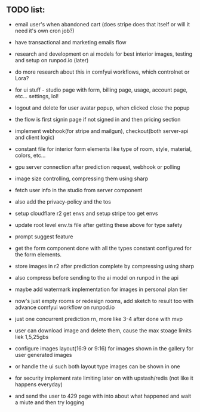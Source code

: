 ## TODO list:

- email user's when abandoned cart (does stripe does that itself or will it need it's own cron job?)
- have transactional and marketing emails flow
- research and development on ai models for best interior images, testing and setup on runpod.io (later)
- do more research about this in comfyui workflows, which controlnet or Lora?
- for ui stuff - studio page with form, billing page, usage, account page, etc... settings, lol!
- logout and delete for user avatar popup, when clicked close the popup
- the flow is first signin page if not signed in and then pricing section
- implement webhook(for stripe and mailgun), checkout(both server-api and client logic)
- constant file for interior form elements like type of room, style, material, colors, etc...
- gpu server connection after prediction request, webhook or polling
- image size controlling, compressing them using sharp
- fetch user info in the studio from server component
- also add the privacy-policy and the tos
- setup cloudflare r2 get envs and setup stripe too get envs
- update root level env.ts file after getting these above for type safety
- prompt suggest feature
- get the form component done with all the types constant configured for the form elements.
- store images in r2 after prediction complete by compressing using sharp
- also compress before sending to the ai model on runpod in the api
- maybe add watermark implementation for images in personal plan tier
- now's just empty rooms or redesign rooms, add sketch to result too with advance comfyui workflow on runpod.io
- just one concurrent prediction rn, more like 3-4 after done with mvp
- user can download image and delete them, cause the max stoage limits liek 1,5,25gbs
- configure images layout(16:9 or 9:16) for images shown in the gallery for user generated images
- or handle the ui such both layout type images can be shown in one

- for security implement rate limiting later on with upstash/redis (not like it happens everyday)
- and send the user to 429 page with into about what happened and wait a miute and then try logging
